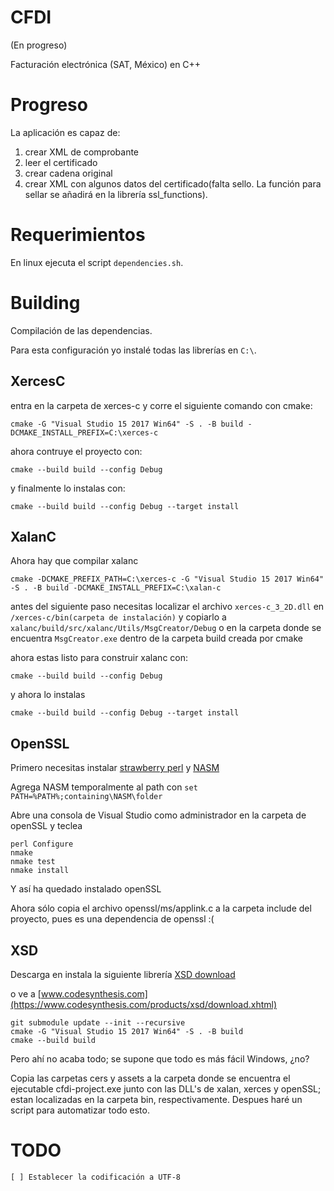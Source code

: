 # CFDI

(En progreso)

Facturación electrónica (SAT, México) en C++

# Progreso

La aplicación es capaz de:

1. crear XML de comprobante
2. leer el certificado
3. crear cadena original
4. crear XML con algunos datos del certificado(falta sello. La función para sellar
    se añadirá en la librería ssl_functions).


# Requerimientos

En linux ejecuta el script `dependencies.sh`.

# Building

Compilación de las dependencias.

Para esta configuración yo instalé todas las librerías en `C:\`.

## XercesC

entra en la carpeta de xerces-c y corre el siguiente comando con cmake:

    cmake -G "Visual Studio 15 2017 Win64" -S . -B build -DCMAKE_INSTALL_PREFIX=C:\xerces-c

ahora contruye el proyecto con:

    cmake --build build --config Debug

y finalmente lo instalas con:

    cmake --build build --config Debug --target install


## XalanC

Ahora hay que compilar xalanc

    cmake -DCMAKE_PREFIX_PATH=C:\xerces-c -G "Visual Studio 15 2017 Win64" -S . -B build -DCMAKE_INSTALL_PREFIX=C:\xalan-c

antes del siguiente paso necesitas localizar el archivo `xerces-c_3_2D.dll` en `/xerces-c/bin(carpeta de instalación)`  y copiarlo a `xalanc/build/src/xalanc/Utils/MsgCreator/Debug` o en la carpeta donde se encuentra `MsgCreator.exe` dentro de la carpeta build creada por cmake

ahora estas listo para construir xalanc con:

    cmake --build build --config Debug

y ahora lo instalas

    cmake --build build --config Debug --target install


## OpenSSL
 
Primero necesitas instalar [strawberry perl](https://strawberryperl.com) y [NASM](https://www.nasm.us)

Agrega NASM temporalmente al path con `set PATH=%PATH%;containing\NASM\folder`

Abre una consola de Visual Studio como administrador en la carpeta de openSSL y teclea

    perl Configure
    nmake
    nmake test
    nmake install


Y así ha quedado instalado openSSL

Ahora sólo copia el archivo openssl/ms/applink.c a la carpeta include del proyecto, pues es una dependencia de openssl :(

## XSD

Descarga en instala la siguiente librería [XSD download](https://www.codesynthesis.com/download/xsd/4.0/windows/i686/xsd-4.0.msi)

o ve a [www.codesynthesis.com](https://www.codesynthesis.com/products/xsd/download.xhtml)


    git submodule update --init --recursive
    cmake -G "Visual Studio 15 2017 Win64" -S . -B build
    cmake --build build

Pero ahí no acaba todo; se supone que todo es más fácil Windows, ¿no?

Copia las carpetas cers y assets a la carpeta donde se encuentra el ejecutable cfdi-project.exe junto con las DLL's de xalan, xerces y openSSL; estan localizadas en la carpeta bin, respectivamente. Despues haré un script para automatizar todo esto.

# TODO

    [ ] Establecer la codificación a UTF-8

